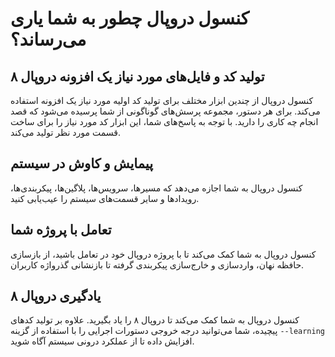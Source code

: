 # کنسول دروپال چطور به شما یاری می‌رساند؟

## تولید کد و فایل‌های مورد نیاز یک افزونه دروپال ۸
کنسول دروپال از چندین ابزار مختلف برای تولید کد اولیه مورد نیاز یک افزونه استفاده می‌کند. برای هر دستور، مجموعه پرسش‌های گوناگونی از شما پرسیده می‌شود که قصد انجام چه کاری را دارید. با توجه به پاسخ‌های شما، این ابزار کد مورد نیاز را برای ساخت قسمت مورد نظر تولید می‌کند.

## پیمایش و کاوش در سیستم
کنسول دروپال به شما اجازه می‌دهد که مسیرها، سرویس‌ها، پلاگین‌ها، پیکربندی‌ها، رویدادها و سایر قسمت‌های سیستم را عیب‌یابی کنید.

## تعامل با پروژه شما
کنسول دروپال به شما کمک می‌کند تا با پروژه دروپال خود در تعامل باشید، از بازسازی حافظه نهان، واردسازی و خارج‌سازی پیکربندی گرفته تا بازنشانی گذرواژه کاربران.

## یادگیری دروپال ۸
کنسول دروپال به شما کمک می‌کند تا دروپال ۸ را یاد بگیرید. علاوه بر تولید کدهای پیچیده، شما می‌توانید درجه خروجی دستورات اجرایی را با استفاده از گزینه `--learning` افزایش داده تا از عملکرد درونی سیستم آگاه شوید.
